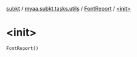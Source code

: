 [subkt](../../index.md) / [myaa.subkt.tasks.utils](../index.md) / [FontReport](index.md) / [&lt;init&gt;](./-init-.md)

# &lt;init&gt;

`FontReport()`